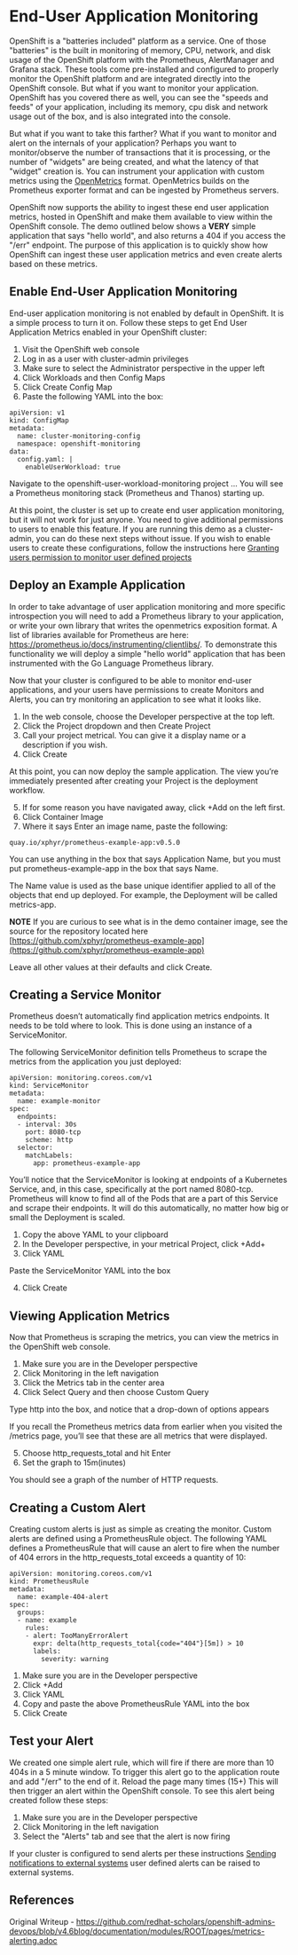 # End-User Application Monitoring

OpenShift is a "batteries included" platform as a service. One of those "batteries" is the built in monitoring of memory, CPU, network, and disk usage of the OpenShift platform with the Prometheus, AlertManager and Grafana stack. These tools come pre-installed and configured to properly monitor the OpenShift platform and are integrated directly into the OpenShift console. But what if you want to monitor your application. OpenShift has you covered there as well, you can see the "speeds and feeds" of your application, including its memory, cpu disk and network usage out of the box, and is also integrated into the console.

But what if you want to take this farther? What if you want to monitor and alert on the internals of your application? Perhaps you want to monitor/observe the number of transactions that it is processing, or the number of "widgets" are being created, and what the latency of that "widget" creation is. You can instrument your application with custom metrics using the [OpenMetrics](https://openmetrics.io/) format. OpenMetrics builds on the Prometheus exporter format and can be ingested by Prometheus servers.

OpenShift now supports the ability to ingest these end user application metrics, hosted in OpenShift and make them available to view within the OpenShift console. The demo outlined below shows a **VERY** simple application that says "hello world", and also returns a 404 if you access the "/err" endpoint. The purpose of this application is to quickly show how OpenShift can ingest these user application metrics and even create alerts based on these metrics.

## Enable End-User Application Monitoring

End-user application monitoring is not enabled by default in OpenShift. It is a simple process to turn it on. Follow these steps to get End User Application Metrics enabled in your OpenShift cluster:

1. Visit the OpenShift web console
2. Log in as a user with cluster-admin privileges
3. Make sure to select the Administrator perspective in the upper left
4. Click Workloads and then Config Maps
5. Click Create Config Map
6. Paste the following YAML into the box:

```
apiVersion: v1
kind: ConfigMap
metadata:
  name: cluster-monitoring-config
  namespace: openshift-monitoring
data:
  config.yaml: |
    enableUserWorkload: true
```

Navigate to the openshift-user-workload-monitoring project ... You will see a Prometheus monitoring stack (Prometheus and Thanos) starting up.

At this point, the cluster is set up to create end user application monitoring, but it will not work for just anyone. You need to give additional permissions to users to enable this feature. If you are running this demo as a cluster-admin, you can do these next steps without issue. If you wish to enable users to create these configurations, follow the instructions here [Granting users permission to monitor user defined projects](https://docs.openshift.com/container-platform/4.6/monitoring/enabling-monitoring-for-user-defined-projects.html#granting-users-permission-to-monitor-user-defined-projects_enabling-monitoring-for-user-defined-projects)

## Deploy an Example Application

In order to take advantage of user application monitoring and more specific introspection you will need to add a Prometheus library to your application, or write your own library that writes the openmetrics exposition format. A list of libraries available for Prometheus are here: https://prometheus.io/docs/instrumenting/clientlibs/. To demonstrate this functionality we will deploy a simple "hello world" application that has been instrumented with the Go Language Prometheus library.

Now that your cluster is configured to be able to monitor end-user applications, and your users have permissions to create Monitors and Alerts, you can try monitoring an application to see what it looks like.

1. In the web console, choose the Developer perspective at the top left.
2. Click the Project dropdown and then Create Project
3. Call your project metrical. You can give it a display name or a description if you wish.
4. Click Create

At this point, you can now deploy the sample application. The view you’re immediately presented after creating your Project is the deployment workflow.

5. If for some reason you have navigated away, click +Add on the left first.
6. Click Container Image
7. Where it says Enter an image name, paste the following:

`quay.io/xphyr/prometheus-example-app:v0.5.0`

You can use anything in the box that says Application Name, but you must put prometheus-example-app in the box that says Name.

The Name value is used as the base unique identifier applied to all of the objects that end up deployed. For example, the Deployment will be called metrics-app.

**NOTE** If you are curious to see what is in the demo container image, see the source for the repository located here [https://github.com/xphyr/prometheus-example-app](https://github.com/xphyr/prometheus-example-app)

Leave all other values at their defaults and click Create.

## Creating a Service Monitor

Prometheus doesn’t automatically find application metrics endpoints. It needs to be told where to look. This is done using an instance of a ServiceMonitor.

The following ServiceMonitor definition tells Prometheus to scrape the metrics from the application you just deployed:

```
apiVersion: monitoring.coreos.com/v1
kind: ServiceMonitor
metadata:
  name: example-monitor
spec:
  endpoints:
  - interval: 30s
    port: 8080-tcp
    scheme: http
  selector:
    matchLabels:
      app: prometheus-example-app
```

You’ll notice that the ServiceMonitor is looking at endpoints of a Kubernetes Service, and, in this case, specifically at the port named 8080-tcp. Prometheus will know to find all of the Pods that are a part of this Service and scrape their endpoints. It will do this automatically, no matter how big or small the Deployment is scaled.

1. Copy the above YAML to your clipboard
2. In the Developer perspective, in your metrical Project, click +Add+
3. Click YAML

Paste the ServiceMonitor YAML into the box

4. Click Create

## Viewing Application Metrics

Now that Prometheus is scraping the metrics, you can view the metrics in the OpenShift web console.

1. Make sure you are in the Developer perspective
2. Click Monitoring in the left navigation
3. Click the Metrics tab in the center area
4. Click Select Query and then choose Custom Query

Type http into the box, and notice that a drop-down of options appears

If you recall the Prometheus metrics data from earlier when you visited the /metrics page, you’ll see that these are all metrics that were displayed.

5. Choose http_requests_total and hit Enter
6. Set the graph to 15m(inutes)

You should see a graph of the number of HTTP requests.

## Creating a Custom Alert

Creating custom alerts is just as simple as creating the monitor. Custom alerts are defined using a PrometheusRule object. The following YAML defines a PrometheusRule that will cause an alert to fire when the number of 404 errors in the http_requests_total exceeds a quantity of 10:

```
apiVersion: monitoring.coreos.com/v1
kind: PrometheusRule
metadata:
  name: example-404-alert
spec:
  groups:
  - name: example
    rules:
    - alert: TooManyErrorAlert
      expr: delta(http_requests_total{code="404"}[5m]) > 10
      labels:
        severity: warning
```

1. Make sure you are in the Developer perspective
2. Click +Add
3. Click YAML
4. Copy and paste the above PrometheusRule YAML into the box
5. Click Create

## Test your Alert

We created one simple alert rule, which will fire if there are more than 10 404s in a 5 minute window. To trigger this alert go to the application route and add "/err" to the end of it.  Reload the page many times (15+) This will then trigger an alert within the OpenShift console. To see this alert being created follow these steps:

1. Make sure you are in the Developer perspective
2. Click Monitoring in the left navigation
3. Select the "Alerts" tab and see that the alert is now firing

If your cluster is configured to send alerts per these instructions [Sending notifications to external systems](https://docs.openshift.com/container-platform/4.6/monitoring/managing-alerts.html#sending-notifications-to-external-systems_managing-alerts) user defined alerts can be raised to external systems.

## References

Original Writeup - https://github.com/redhat-scholars/openshift-admins-devops/blob/v4.6blog/documentation/modules/ROOT/pages/metrics-alerting.adoc 